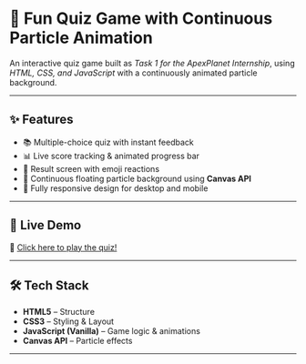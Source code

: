 # 🎯 Fun Quiz Game with Continuous Particle Animation

An interactive quiz game built as *Task 1 for the ApexPlanet Internship*, using *HTML, CSS, and JavaScript* with a continuously animated particle background.

---

## ✨ Features
- 📚 Multiple-choice quiz with instant feedback  
- 📊 Live score tracking & animated progress bar  
- 🎉 Result screen with emoji reactions  
- 🌌 Continuous floating particle background using **Canvas API**  
- 📱 Fully responsive design for desktop and mobile

---

## 🚀 Live Demo
🔗 [Click here to play the quiz!](https://pragathivaishnavi11.github.io/Quiz-Game-Task1/)

---

## 🛠 Tech Stack
- **HTML5** – Structure  
- **CSS3** – Styling & Layout  
- **JavaScript (Vanilla)** – Game logic & animations  
- **Canvas API** – Particle effects  

---

